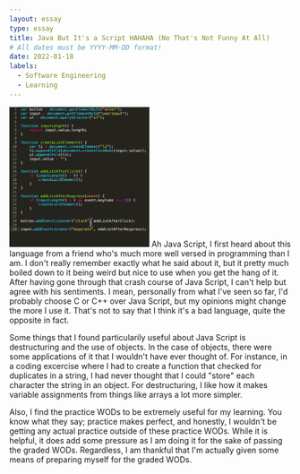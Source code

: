 ```yaml
---
layout: essay
type: essay
title: Java But It's a Script HAHAHA (No That's Not Funny At All)
# All dates must be YYYY-MM-DD format!
date: 2022-01-18
labels:
  - Software Engineering
  - Learning
---
```


<img class="ui left circle floated image" src="../images/javascript.jpg" width="250" height="250">
Ah Java Script, I first heard about this language from a friend who's much more well versed in programming than I am. I don't really remember exactly what he said about it, but it pretty much boiled down to it being weird but nice to use when you get the hang of it. After having gone through that crash course of Java Script, I can't help but agree with his sentiments. I mean, personally from what I've seen so far, I'd probably choose C or C++ over Java Script, but my opinions might change the more I use it. That's not to say that I think it's a bad language, quite the opposite in fact.

Some things that I found particularily useful about Java Script is destructuring and the use of objects. In the case of objects, there were some applications of it that I wouldn't have ever thought of. For instance, in a coding excercise where I had to create a function that checked for duplicates in a string, I had never thought that I could "store" each character the string in an object. For destructuring, I like how it makes variable assignments from things like arrays a lot more simpler.

Also, I find the practice WODs to be extremely useful for my learning. You know what they say; practice makes perfect, and honestly, I wouldn't be getting any actual practice outside of these practice WODs. While it is helpful, it does add some pressure as I am doing it for the sake of passing the graded WODs. Regardless, I am thankful that I'm actually given some means of preparing myself for the graded WODs.
 
